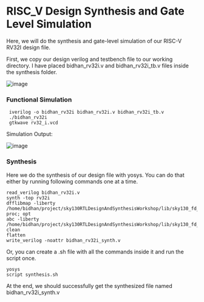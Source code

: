 # RISC_V Design Synthesis and Gate Level Simulation 

Here, we will do the synthesis and gate-level simulation of our RISC-V RV32I design file. 

First, we copy our design verilog and testbench file to our working directory. I have placed bidhan_rv32i.v and bidhan_rv32i_tb.v files inside the synthesis folder.

 ![image](https://github.com/poudelbidhan/VSD-HDP/assets/69006235/43df5a93-e3da-42da-9750-0678c02e5d8d)


 ### Functional Simulation 

     iverilog -o bidhan_rv32i bidhan_rv32i.v bidhan_rv32i_tb.v
     ./bidhan_rv32i 
     gtkwave rv32_i.vcd 

Simulation Output: 

![image](https://github.com/poudelbidhan/VSD-HDP/assets/69006235/c2481a0d-0cd0-4aff-b32e-f70585130799)



### Synthesis 

Here we do the synthesis of our design file with yosys. 
You can do that either by running following commands one at a time. 

    read_verilog bidhan_rv32i.v
    synth -top rv32i
    dfflibmap -liberty /home/bidhan/project/sky130RTLDesignAndSynthesisWorkshop/lib/sky130_fd_sc_hd__tt_025C_1v80.lib
    proc; opt
    abc -liberty /home/bidhan/project/sky130RTLDesignAndSynthesisWorkshop/lib/sky130_fd_sc_hd__tt_025C_1v80.lib
    clean
    flatten
    write_verilog -noattr bidhan_rv32i_synth.v

Or, you can create a .sh file with all the commands inside it and run the script once. 

    yosys
    script synthesis.sh

  At the end, we should successfully get the synthesized file named bidhan_rv32i_synth.v
  

  
  
